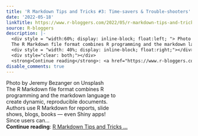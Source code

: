 ```yaml
---
title: 'R Markdown Tips and Tricks #3: Time-savers & Trouble-shooters'
date: '2022-05-18'
linkTitle: https://www.r-bloggers.com/2022/05/r-markdown-tips-and-tricks-3-time-savers-trouble-shooters/
source: R-bloggers
description: |-
  <div style = "width:60%; display: inline-block; float:left; "> Photo by Jeremy Bezanger on Unsplash<br />
  The R Markdown file format combines R programming and the markdown language to create dynamic, reproducible documents. Authors use R Markdown for reports, slide shows, blogs, books — even Shiny apps! Since users can...</div>
  <div style = "width: 40%; display: inline-block; float:right;"></div>
  <div style="clear: both;"></div>
  <strong>Continue reading</strong>: <a href="https://www.r-bloggers.com/2022/05/r-markdown-tips-and-tricks-3-time-savers-trouble-shooters/">R Markdown Tips and Tricks ...
disable_comments: true
---
```

<div style = "width:60%; display: inline-block; float:left; "> Photo by Jeremy Bezanger on Unsplash<br />
The R Markdown file format combines R programming and the markdown language to create dynamic, reproducible documents. Authors use R Markdown for reports, slide shows, blogs, books — even Shiny apps! Since users can...</div>
<div style = "width: 40%; display: inline-block; float:right;"></div>
<div style="clear: both;"></div>
<strong>Continue reading</strong>: <a href="https://www.r-bloggers.com/2022/05/r-markdown-tips-and-tricks-3-time-savers-trouble-shooters/">R Markdown Tips and Tricks ...